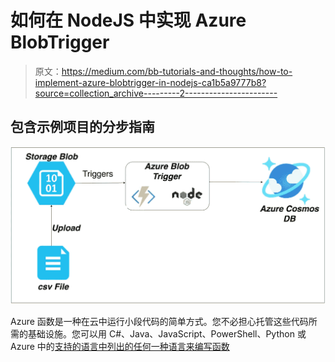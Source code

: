 # 如何在 NodeJS 中实现 Azure BlobTrigger

> 原文：<https://medium.com/bb-tutorials-and-thoughts/how-to-implement-azure-blobtrigger-in-nodejs-ca1b5a9777b8?source=collection_archive---------2----------------------->

## 包含示例项目的分步指南

![](img/fa49eabcd3ab70363786675b4ea2a665.png)

Azure 函数是一种在云中运行小段代码的简单方式。您不必担心托管这些代码所需的基础设施。您可以用 C#、Java、JavaScript、PowerShell、Python 或 Azure 中的[支持的语言中列出的任何一种语言来编写函数](https://docs.microsoft.com/en-us/azure/azure-functions/supported-languages)